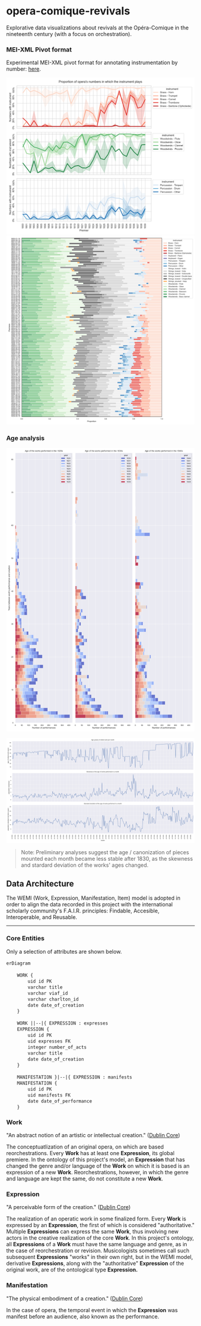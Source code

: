 # opera-comique-revivals

Explorative data visualizations about revivals at the Opéra-Comique in the nineteenth century (with a focus on orchestration).

### MEI-XML Pivot format

Experimental MEI-XML pivot format for annotating instrumentation by number: [here](doc-db/xml-files).

![instrumentation by section](doc-db/results/lineplot.png)
![instrumentation histogram series](doc-db/results/barchart.png)

### Age analysis

![age distribution](vis/perfs.png)

![stats per month](vis/ages.png)

> Note: Preliminary analyses suggest the age / canonization of pieces mounted each month became less stable after 1830, as the skewness and stardard deviation of the works' ages changed.

## Data Architecture

The WEMI (Work, Expression, Manifestation, Item) model is adopted in order to align the data recorded in this project with the international scholarly community's F.A.I.R. principles: Findable, Accesible, Interoperable, and Reusable.

---

### Core Entities

Only a selection of attributes are shown below.

```mermaid
erDiagram
    
    WORK {
        uid id PK
        varchar title
        varchar viaf_id
        varchar charlton_id
        date date_of_creation
    }

    WORK ||--|{ EXPRESSION : expresses
    EXPRESSION {
        uid id PK
        uid expresses FK
        integer number_of_acts
        varchar title
        date date_of_creation
    }

    MANIFESTATION }|--|{ EXPRESSION : manifests
    MANIFESTATION {
        uid id PK
        uid manifests FK
        date date_of_performance
    }

```

### Work

"An abstract notion of an artistic or intellectual creation." ([Dublin Core](https://ns.dublincore.org/openwemi/Work))

The conceptuatlization of an original opera, on which are based reorchestrations. Every **Work** has at least one **Expression**, its global premiere. In the ontology of this project's model, an **Expression** that has changed the genre and/or language of the **Work** on which it is based is an expression of a new **Work**. Reorchestrations, however, in which the genre and language are kept the same, do not constitute a new **Work**.

### Expression

"A perceivable form of the creation." ([Dublin Core](https://ns.dublincore.org/openwemi/Expression))

The realization of an operatic work in some finalized form. Every **Work** is expressed by an **Expression**, the first of which is considered "authoritative." Multiple **Expressions** can express the same **Work**, thus involving new actors in the creative realization of the core **Work**. In this project's ontology, all **Expressions** of a **Work** must have the same language and genre, as in the case of reorchestration or revision. Musicologists sometimes call such subsequent **Expressions** "works" in their own right, but in the WEMI model, derivative **Expressions**, along with the "authoritative" **Expression** of the original work, are of the ontological type **Expression.**

### Manifestation

"The physical embodiment of a creation." ([Dublin Core](https://ns.dublincore.org/openwemi/Manifestation))

In the case of opera, the temporal event in which the **Expression** was manifest before an audience, also known as the performance.
